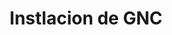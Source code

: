---
title: "Instlacion de GNC"
url: /san-andres/instlacion-de-gnc/
shop: reparación de automóviles
---